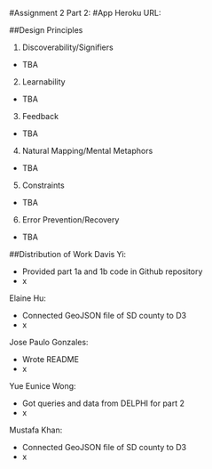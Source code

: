 #Assignment 2 Part 2:
#App Heroku URL:

##Design Principles
1. Discoverability/Signifiers
  - TBA

2. Learnability
  - TBA

3. Feedback
  - TBA

4. Natural Mapping/Mental Metaphors
  - TBA

5. Constraints
  - TBA

6. Error Prevention/Recovery
  - TBA


##Distribution of Work
Davis Yi:
- Provided part 1a and 1b code in Github repository
- x

Elaine Hu:
- Connected GeoJSON file of SD county to D3
- x

Jose Paulo Gonzales:
- Wrote README
- x

Yue Eunice Wong:
- Got queries and data from DELPHI for part 2
- x

Mustafa Khan:
- Connected GeoJSON file of SD county to D3
- x
